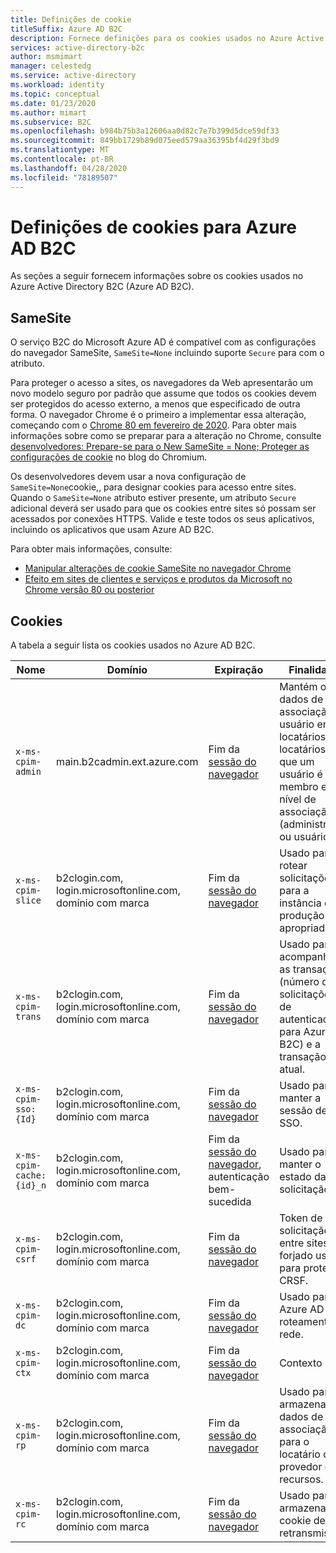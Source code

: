 ```yaml
---
title: Definições de cookie
titleSuffix: Azure AD B2C
description: Fornece definições para os cookies usados no Azure Active Directory B2C.
services: active-directory-b2c
author: msmimart
manager: celestedg
ms.service: active-directory
ms.workload: identity
ms.topic: conceptual
ms.date: 01/23/2020
ms.author: mimart
ms.subservice: B2C
ms.openlocfilehash: b984b75b3a12606aa0d82c7e7b399d5dce59df33
ms.sourcegitcommit: 849bb1729b89d075eed579aa36395bf4d29f3bd9
ms.translationtype: MT
ms.contentlocale: pt-BR
ms.lasthandoff: 04/28/2020
ms.locfileid: "78189507"
---
```

# <a name="cookies-definitions-for-azure-ad-b2c"></a>Definições de cookies para Azure AD B2C

As seções a seguir fornecem informações sobre os cookies usados no Azure Active Directory B2C (Azure AD B2C).

## <a name="samesite"></a>SameSite

O serviço B2C do Microsoft Azure AD é compatível com as configurações do navegador SameSite, `SameSite=None` incluindo suporte `Secure` para com o atributo.

Para proteger o acesso a sites, os navegadores da Web apresentarão um novo modelo seguro por padrão que assume que todos os cookies devem ser protegidos do acesso externo, a menos que especificado de outra forma. O navegador Chrome é o primeiro a implementar essa alteração, começando com o [Chrome 80 em fevereiro de 2020](https://www.chromium.org/updates/same-site). Para obter mais informações sobre como se preparar para a alteração no Chrome, consulte [desenvolvedores: Prepare-se para o New SameSite = None; Proteger as configurações de cookie](https://blog.chromium.org/2019/10/developers-get-ready-for-new.html) no blog do Chromium.

Os desenvolvedores devem usar a nova configuração de `SameSite=None`cookie,, para designar cookies para acesso entre sites. Quando o `SameSite=None` atributo estiver presente, um atributo `Secure` adicional deverá ser usado para que os cookies entre sites só possam ser acessados por conexões HTTPS. Valide e teste todos os seus aplicativos, incluindo os aplicativos que usam Azure AD B2C.

Para obter mais informações, consulte:

* [Manipular alterações de cookie SameSite no navegador Chrome](../active-directory/develop/howto-handle-samesite-cookie-changes-chrome-browser.md)
* [Efeito em sites de clientes e serviços e produtos da Microsoft no Chrome versão 80 ou posterior](https://support.microsoft.com/help/4522904/potential-disruption-to-customer-websites-in-latest-chrome)

## <a name="cookies"></a>Cookies

A tabela a seguir lista os cookies usados no Azure AD B2C.

| Nome | Domínio | Expiração | Finalidade |
| ----------- | ------ | -------------------------- | --------- |
| `x-ms-cpim-admin` | main.b2cadmin.ext.azure.com | Fim da [sessão do navegador](session-behavior.md) | Mantém os dados de associação do usuário entre locatários. Os locatários de que um usuário é membro e nível de associação (administrador ou usuário). |
| `x-ms-cpim-slice` | b2clogin.com, login.microsoftonline.com, domínio com marca | Fim da [sessão do navegador](session-behavior.md) | Usado para rotear solicitações para a instância de produção apropriada. |
| `x-ms-cpim-trans` | b2clogin.com, login.microsoftonline.com, domínio com marca | Fim da [sessão do navegador](session-behavior.md) | Usado para acompanhar as transações (número de solicitações de autenticação para Azure AD B2C) e a transação atual. |
| `x-ms-cpim-sso:{Id}` | b2clogin.com, login.microsoftonline.com, domínio com marca | Fim da [sessão do navegador](session-behavior.md) | Usado para manter a sessão de SSO. |
| `x-ms-cpim-cache:{id}_n` | b2clogin.com, login.microsoftonline.com, domínio com marca | Fim da [sessão do navegador](session-behavior.md), autenticação bem-sucedida | Usado para manter o estado da solicitação. |
| `x-ms-cpim-csrf` | b2clogin.com, login.microsoftonline.com, domínio com marca | Fim da [sessão do navegador](session-behavior.md) | Token de solicitação entre sites forjado usado para proteção CRSF. |
| `x-ms-cpim-dc` | b2clogin.com, login.microsoftonline.com, domínio com marca | Fim da [sessão do navegador](session-behavior.md) | Usado para Azure AD B2C roteamento de rede. |
| `x-ms-cpim-ctx` | b2clogin.com, login.microsoftonline.com, domínio com marca | Fim da [sessão do navegador](session-behavior.md) | Contexto |
| `x-ms-cpim-rp` | b2clogin.com, login.microsoftonline.com, domínio com marca | Fim da [sessão do navegador](session-behavior.md) | Usado para armazenar dados de associação para o locatário do provedor de recursos. |
| `x-ms-cpim-rc` | b2clogin.com, login.microsoftonline.com, domínio com marca | Fim da [sessão do navegador](session-behavior.md) | Usado para armazenar o cookie de retransmissão. |
